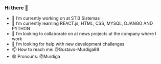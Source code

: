 ### Hi there 👋

- 🔭 I’m currently working on at STi3 Sistemas
- 🌱 I’m currently learning REACT.js, HTML, CSS, MYSQL, DJANGO AND PYTHON
- 👯 I’m looking to collaborate on at news projects at the company where I work
- 🤔 I’m looking for help with new development challenges
- 📫 How to reach me: @Gustavo-Murdiga88
- 😄 Pronouns: @Murdiga

